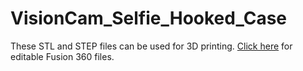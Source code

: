 # VisionCam_Selfie_Hooked_Case

These STL and STEP files can be used for 3D printing. [Click here](http://a360.co/2hmmLkp) for editable Fusion 360 files.
